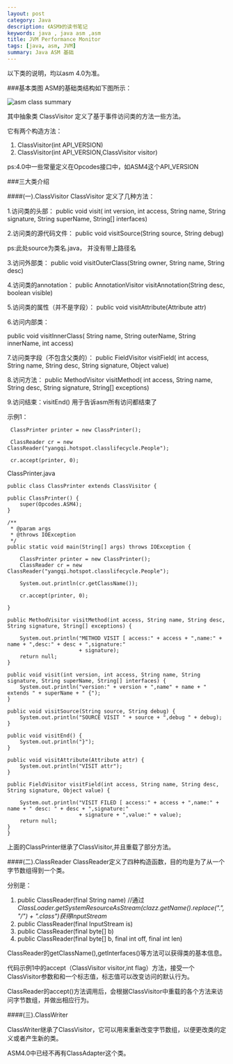```yaml
---
layout: post
category: Java
description: 《ASM》的读书笔记
keywords: java , java asm ,asm 
title: JVM Performance Monitor
tags: [java, asm, JVM]
summary: Java ASM 基础
---
```



以下类的说明，均以asm 4.0为准。

###基本类图
ASM的基础类结构如下图所示：

![asm class summary](http://llohellohe.github.com/imgs/asm/summary.png)
其中抽象类 ClassVisitor 定义了基于事件访问类的方法一些方法。
它有两个构造方法：

1.	ClassVisitor(int API_VERSION)
2.	ClassVisitor(int API_VERSION,ClassVisitor visitor)
ps:4.0中一些常量定义在Opcodes接口中，如ASM4这个API_VERSION
###三大类介绍
####(一).ClassVisitor
ClassVisitor 定义了几种方法：

1.访问类的头部：
public void visit(
        int version,
        int access,
        String name,
        String signature,
        String superName,
        String[] interfaces)
        

2.访问类的源代码文件：
 public void visitSource(String source, String debug)  
  
 ps:此处source为类名.java， 并没有带上路径名     

3.访问外部类：
 public void visitOuterClass(String owner, String name, String desc) 
 
4.访问类的annotation：
 public AnnotationVisitor visitAnnotation(String desc, boolean visible) 
 
5.访问类的属性（并不是字段）：
 public void visitAttribute(Attribute attr) 6.访问内部类：
public void visitInnerClass(
        String name,
        String outerName,
        String innerName,
        int access)
        
7.访问类字段（不包含父类的）：
 public FieldVisitor visitField(
        int access,
        String name,
        String desc,
        String signature,
        Object value)
        

8.访问方法：
public MethodVisitor visitMethod(
        int access,
        String name,
        String desc,
        String signature,
        String[] exceptions)   
      
9.访问结束：visitEnd()
用于告诉asm所有访问都结束了


示例1：
	
	 ClassPrinter printer = new ClassPrinter();
     
     ClassReader cr = new ClassReader("yangqi.hotspot.classlifecycle.People");
     
     cr.accept(printer, 0);
     
     
ClassPrinter.java


	public class ClassPrinter extends ClassVisitor {

    public ClassPrinter() {
        super(Opcodes.ASM4);
    }

    /**
     * @param args
     * @throws IOException
     */
    public static void main(String[] args) throws IOException {

        ClassPrinter printer = new ClassPrinter();
        ClassReader cr = new ClassReader("yangqi.hotspot.classlifecycle.People");

        System.out.println(cr.getClassName());

        cr.accept(printer, 0);

    }

    public MethodVisitor visitMethod(int access, String name, String desc, String signature, String[] exceptions) {

        System.out.println("METHOD VISIT [ access:" + access + ",name:" + name + ",desc:" + desc + ",signature:"
                           + signature);
        return null;
    }

    public void visit(int version, int access, String name, String signature, String superName, String[] interfaces) {
        System.out.println("version:" + version + ",name" + name + " extends " + superName + " {");
    }

    public void visitSource(String source, String debug) {
        System.out.println("SOURCE VISIT " + source + ",debug " + debug);
    }

    public void visitEnd() {
        System.out.println("}");
    }

    public void visitAttribute(Attribute attr) {
        System.out.println("VISIT attr");
    }

    public FieldVisitor visitField(int access, String name, String desc, String signature, Object value) {

        System.out.println("VISIT FILED [ access:" + access + ",name:" + name + " desc: " + desc + ",signature:"
                           + signature + ",value:" + value);
        return null;
    }
	}
上面的ClassPrinter继承了ClassVisitor,并且重载了部分方法。


####(二).ClassReader
ClassReader定义了四种构造函数，目的均是为了从一个字节数组得到一个类。

分别是：

1.	 public ClassReader(final String name)   //通过*ClassLoader.getSystemResourceAsStream(clazz.getName().replace(".", "/") + ".class")获得InputStream*
2.	 public ClassReader(final InputStream is)
3.	 public ClassReader(final byte[] b)
4.	 public ClassReader(final byte[] b, final int off, final int len)

ClassReader的getClassName(),getInterfaces()等方法可以获得类的基本信息。

代码示例1中的accept（ClassVisitor visitor,int flag）方法，接受一个ClassVisitor参数和和一个标志值，标志值可以改变访问的默认行为。

ClassReader的accept()方法调用后，会根据ClassVisitor中重载的各个方法来访问字节数组，并做出相应行为。


####(三).ClassWriter

ClassWriter继承了ClassVisitor，它可以用来重新改变字节数组，以便更改类的定义或者产生新的类。

ASM4.0中已经不再有ClassAdapter这个类。
       